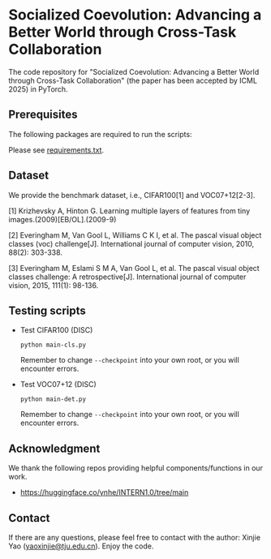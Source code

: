 # Socialized Coevolution: Advancing a Better World through Cross-Task Collaboration
The code repository for "Socialized Coevolution: Advancing a Better World through Cross-Task Collaboration" (the paper has been accepted by ICML 2025) in PyTorch.

## Prerequisites

The following packages are required to run the scripts:

Please see [requirements.txt](./requirements.txt).

## Dataset
We provide the benchmark dataset, i.e., CIFAR100[1] and VOC07+12[2-3]. 

[1] Krizhevsky A, Hinton G. Learning multiple layers of features from tiny images.(2009)[EB/OL].(2009-9)

[2] Everingham M, Van Gool L, Williams C K I, et al. The pascal visual object classes (voc) challenge[J]. International journal of computer vision, 2010, 88(2): 303-338.

[3] Everingham M, Eslami S M A, Van Gool L, et al. The pascal visual object classes challenge: A retrospective[J]. International journal of computer vision, 2015, 111(1): 98-136.

## Testing scripts

- Test CIFAR100 (DISC)
  ```
  python main-cls.py
  ```
  
  Remember to change `--checkpoint` into your own root, or you will encounter errors.

- Test VOC07+12 (DISC)
  ```
  python main-det.py
  ```
  
  Remember to change `--checkpoint` into your own root, or you will encounter errors.

## Acknowledgment
We thank the following repos providing helpful components/functions in our work.

- https://huggingface.co/ynhe/INTERN1.0/tree/main

## Contact 
If there are any questions, please feel free to contact with the author:  Xinjie Yao (yaoxinjie@tju.edu.cn). Enjoy the code.
